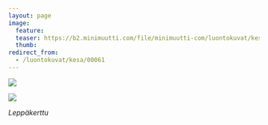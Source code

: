 ```yaml
---
layout: page
image:
  feature:
  teaser: https://b2.minimuutti.com/file/minimuutti-com/luontokuvat/kes%C3%A4/6/DS27187-245px.jpg
  thumb:
redirect_from:
  - /luontokuvat/kesa/00061
---
```


![](https://b2.minimuutti.com/file/minimuutti-com/luontokuvat/kes%C3%A4/6/DS27187-800px.jpg)

![](https://b2.minimuutti.com/file/minimuutti-com/luontokuvat/kes%C3%A4/6/DS27189-800px.jpg)

*Leppäkerttu*
